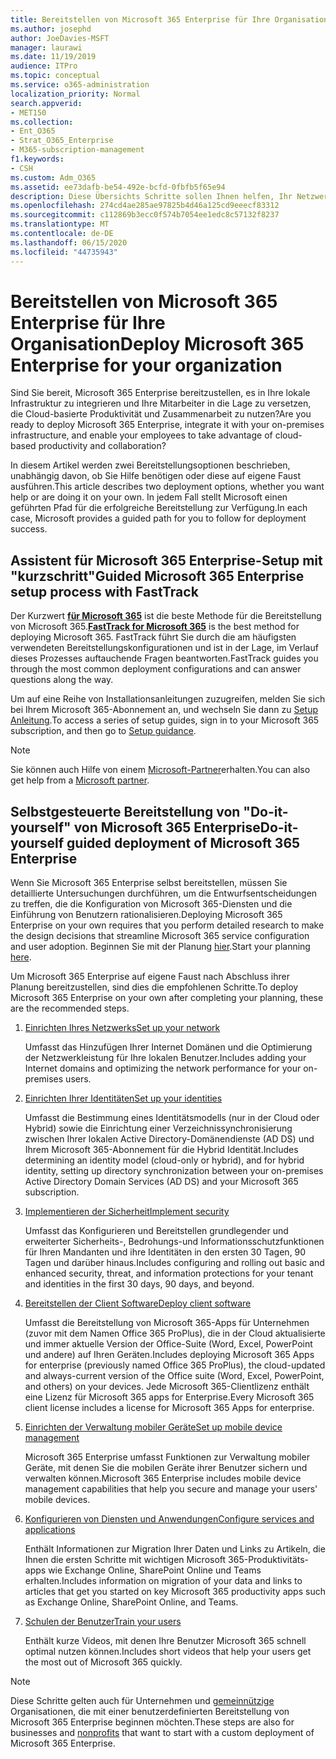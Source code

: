 ```yaml
---
title: Bereitstellen von Microsoft 365 Enterprise für Ihre Organisation
ms.author: josephd
author: JoeDavies-MSFT
manager: laurawi
ms.date: 11/19/2019
audience: ITPro
ms.topic: conceptual
ms.service: o365-administration
localization_priority: Normal
search.appverid:
- MET150
ms.collection:
- Ent_O365
- Strat_O365_Enterprise
- M365-subscription-management
f1.keywords:
- CSH
ms.custom: Adm_O365
ms.assetid: ee73dafb-be54-492e-bcfd-0fbfb5f65e94
description: Diese Übersichts Schritte sollen Ihnen helfen, Ihr Netzwerk einzurichten, Ihre Identitäten zu erstellen, Microsoft 365-Apps für Unternehmen bereitzustellen, Ihre Daten zu migrieren und die Personen in Ihrer Organisation bei der Verwendung von Microsoft 365 zu unterstützen.
ms.openlocfilehash: 274cd4ae285ae97825b4d46a125cd9eeecf83312
ms.sourcegitcommit: c112869b3ecc0f574b7054ee1edc8c57132f8237
ms.translationtype: MT
ms.contentlocale: de-DE
ms.lasthandoff: 06/15/2020
ms.locfileid: "44735943"
---
```

# <a name="deploy-microsoft-365-enterprise-for-your-organization"></a><span data-ttu-id="68398-103">Bereitstellen von Microsoft 365 Enterprise für Ihre Organisation</span><span class="sxs-lookup"><span data-stu-id="68398-103">Deploy Microsoft 365 Enterprise for your organization</span></span>

<span data-ttu-id="68398-104">Sind Sie bereit, Microsoft 365 Enterprise bereitzustellen, es in Ihre lokale Infrastruktur zu integrieren und Ihre Mitarbeiter in die Lage zu versetzen, die Cloud-basierte Produktivität und Zusammenarbeit zu nutzen?</span><span class="sxs-lookup"><span data-stu-id="68398-104">Are you ready to deploy Microsoft 365 Enterprise, integrate it with your on-premises infrastructure, and enable your employees to take advantage of cloud-based productivity and collaboration?</span></span>

<span data-ttu-id="68398-105">In diesem Artikel werden zwei Bereitstellungsoptionen beschrieben, unabhängig davon, ob Sie Hilfe benötigen oder diese auf eigene Faust ausführen.</span><span class="sxs-lookup"><span data-stu-id="68398-105">This article describes two deployment options, whether you want help or are doing it on your own.</span></span> <span data-ttu-id="68398-106">In jedem Fall stellt Microsoft einen geführten Pfad für die erfolgreiche Bereitstellung zur Verfügung.</span><span class="sxs-lookup"><span data-stu-id="68398-106">In each case, Microsoft provides a guided path for you to follow for deployment success.</span></span>

## <a name="guided-microsoft-365-enterprise-setup-process-with-fasttrack"></a><span data-ttu-id="68398-107">Assistent für Microsoft 365 Enterprise-Setup mit "kurzschritt"</span><span class="sxs-lookup"><span data-stu-id="68398-107">Guided Microsoft 365 Enterprise setup process with FastTrack</span></span>

<span data-ttu-id="68398-108">Der Kurzwert **[für Microsoft 365](https://www.microsoft.com/fasttrack/microsoft-365)** ist die beste Methode für die Bereitstellung von Microsoft 365.</span><span class="sxs-lookup"><span data-stu-id="68398-108">**[FastTrack for Microsoft 365](https://www.microsoft.com/fasttrack/microsoft-365)** is the best method for deploying Microsoft 365.</span></span> <span data-ttu-id="68398-109">FastTrack führt Sie durch die am häufigsten verwendeten Bereitstellungskonfigurationen und ist in der Lage, im Verlauf dieses Prozesses auftauchende Fragen beantworten.</span><span class="sxs-lookup"><span data-stu-id="68398-109">FastTrack guides you through the most common deployment configurations and can answer questions along the way.</span></span> 

<span data-ttu-id="68398-110">Um auf eine Reihe von Installationsanleitungen zuzugreifen, melden Sie sich bei Ihrem Microsoft 365-Abonnement an, und wechseln Sie dann zu [Setup Anleitung](https://aka.ms/o365fasttrack).</span><span class="sxs-lookup"><span data-stu-id="68398-110">To access a series of setup guides, sign in to your Microsoft 365 subscription, and then go to [Setup guidance](https://aka.ms/o365fasttrack).</span></span>

>[!Note]
><span data-ttu-id="68398-111">Sie können auch Hilfe von einem [Microsoft-Partner](https://www.microsoft.com/solution-providers/home)erhalten.</span><span class="sxs-lookup"><span data-stu-id="68398-111">You can also get help from a [Microsoft partner](https://www.microsoft.com/solution-providers/home).</span></span>
>

## <a name="do-it-yourself-guided-deployment-of-microsoft-365-enterprise"></a><span data-ttu-id="68398-112">Selbstgesteuerte Bereitstellung von "Do-it-yourself" von Microsoft 365 Enterprise</span><span class="sxs-lookup"><span data-stu-id="68398-112">Do-it-yourself guided deployment of Microsoft 365 Enterprise</span></span>

<span data-ttu-id="68398-113">Wenn Sie Microsoft 365 Enterprise selbst bereitstellen, müssen Sie detaillierte Untersuchungen durchführen, um die Entwurfsentscheidungen zu treffen, die die Konfiguration von Microsoft 365-Diensten und die Einführung von Benutzern rationalisieren.</span><span class="sxs-lookup"><span data-stu-id="68398-113">Deploying Microsoft 365 Enterprise on your own requires that you perform detailed research to make the design decisions that streamline Microsoft 365 service configuration and user adoption.</span></span> <span data-ttu-id="68398-114">Beginnen Sie mit der Planung [hier](get-your-organization-ready-for-office-365.md).</span><span class="sxs-lookup"><span data-stu-id="68398-114">Start your planning [here](get-your-organization-ready-for-office-365.md).</span></span>

<span data-ttu-id="68398-115">Um Microsoft 365 Enterprise auf eigene Faust nach Abschluss ihrer Planung bereitzustellen, sind dies die empfohlenen Schritte.</span><span class="sxs-lookup"><span data-stu-id="68398-115">To deploy Microsoft 365 Enterprise on your own after completing your planning, these are the recommended steps.</span></span>

1. [<span data-ttu-id="68398-116">Einrichten Ihres Netzwerks</span><span class="sxs-lookup"><span data-stu-id="68398-116">Set up your network</span></span>](set-up-network-for-office-365.md)

   <span data-ttu-id="68398-117">Umfasst das Hinzufügen Ihrer Internet Domänen und die Optimierung der Netzwerkleistung für Ihre lokalen Benutzer.</span><span class="sxs-lookup"><span data-stu-id="68398-117">Includes adding your Internet domains and optimizing the network performance for your on-premises users.</span></span>
 
2. [<span data-ttu-id="68398-118">Einrichten Ihrer Identitäten</span><span class="sxs-lookup"><span data-stu-id="68398-118">Set up your identities</span></span>](protect-your-global-administrator-accounts.md)

   <span data-ttu-id="68398-119">Umfasst die Bestimmung eines Identitätsmodells (nur in der Cloud oder Hybrid) sowie die Einrichtung einer Verzeichnissynchronisierung zwischen Ihrer lokalen Active Directory-Domänendienste (AD DS) und Ihrem Microsoft 365-Abonnement für die Hybrid Identität.</span><span class="sxs-lookup"><span data-stu-id="68398-119">Includes determining an identity model (cloud-only or hybrid), and for hybrid identity, setting up directory synchronization between your on-premises Active Directory Domain Services (AD DS) and your Microsoft 365 subscription.</span></span>

3. [<span data-ttu-id="68398-120">Implementieren der Sicherheit</span><span class="sxs-lookup"><span data-stu-id="68398-120">Implement security</span></span>](https://docs.microsoft.com/office365/securitycompliance/security-roadmap)

   <span data-ttu-id="68398-121">Umfasst das Konfigurieren und Bereitstellen grundlegender und erweiterter Sicherheits-, Bedrohungs-und Informationsschutzfunktionen für Ihren Mandanten und ihre Identitäten in den ersten 30 Tagen, 90 Tagen und darüber hinaus.</span><span class="sxs-lookup"><span data-stu-id="68398-121">Includes configuring and rolling out basic and enhanced security, threat, and information protections for your tenant and identities in the first 30 days, 90 days, and beyond.</span></span>
 
4. [<span data-ttu-id="68398-122">Bereitstellen der Client Software</span><span class="sxs-lookup"><span data-stu-id="68398-122">Deploy client software</span></span>](https://docs.microsoft.com/DeployOffice/deployment-guide-microsoft-365-apps)

   <span data-ttu-id="68398-123">Umfasst die Bereitstellung von Microsoft 365-Apps für Unternehmen (zuvor mit dem Namen Office 365 ProPlus), die in der Cloud aktualisierte und immer aktuelle Version der Office-Suite (Word, Excel, PowerPoint und andere) auf Ihren Geräten.</span><span class="sxs-lookup"><span data-stu-id="68398-123">Includes deploying Microsoft 365 Apps for enterprise (previously named Office 365 ProPlus), the cloud-updated and always-current version of the Office suite (Word, Excel, PowerPoint, and others) on your devices.</span></span> <span data-ttu-id="68398-124">Jede Microsoft 365-Clientlizenz enthält eine Lizenz für Microsoft 365 apps for Enterprise.</span><span class="sxs-lookup"><span data-stu-id="68398-124">Every Microsoft 365 client license includes a license for Microsoft 365 Apps for enterprise.</span></span>
 
5. [<span data-ttu-id="68398-125">Einrichten der Verwaltung mobiler Geräte</span><span class="sxs-lookup"><span data-stu-id="68398-125">Set up mobile device management</span></span>](https://support.office.com/article/set-up-mobile-device-management-mdm-in-office-365-dd892318-bc44-4eb1-af00-9db5430be3cd)

   <span data-ttu-id="68398-126">Microsoft 365 Enterprise umfasst Funktionen zur Verwaltung mobiler Geräte, mit denen Sie die mobilen Geräte ihrer Benutzer sichern und verwalten können.</span><span class="sxs-lookup"><span data-stu-id="68398-126">Microsoft 365 Enterprise includes mobile device management capabilities that help you secure and manage your users' mobile devices.</span></span>
 
6. [<span data-ttu-id="68398-127">Konfigurieren von Diensten und Anwendungen</span><span class="sxs-lookup"><span data-stu-id="68398-127">Configure services and applications</span></span>](configure-services-and-applications.md)

   <span data-ttu-id="68398-128">Enthält Informationen zur Migration Ihrer Daten und Links zu Artikeln, die Ihnen die ersten Schritte mit wichtigen Microsoft 365-Produktivitäts-apps wie Exchange Online, SharePoint Online und Teams erhalten.</span><span class="sxs-lookup"><span data-stu-id="68398-128">Includes information on migration of your data and links to articles that get you started on key Microsoft 365 productivity apps such as Exchange Online, SharePoint Online, and Teams.</span></span>
 
7. [<span data-ttu-id="68398-129">Schulen der Benutzer</span><span class="sxs-lookup"><span data-stu-id="68398-129">Train your users</span></span>](https://docs.microsoft.com/office365/admin/admin-overview/get-started-with-office-365#training-resources-for-your-users)

   <span data-ttu-id="68398-130">Enthält kurze Videos, mit denen Ihre Benutzer Microsoft 365 schnell optimal nutzen können.</span><span class="sxs-lookup"><span data-stu-id="68398-130">Includes short videos that help your users get the most out of Microsoft 365 quickly.</span></span>
 

>[!Note]
><span data-ttu-id="68398-131">Diese Schritte gelten auch für Unternehmen und [gemeinnützige](https://go.microsoft.com/fwlink/?LinkId=627221) Organisationen, die mit einer benutzerdefinierten Bereitstellung von Microsoft 365 Enterprise beginnen möchten.</span><span class="sxs-lookup"><span data-stu-id="68398-131">These steps are also for businesses and [nonprofits](https://go.microsoft.com/fwlink/?LinkId=627221) that want to start with a custom deployment of Microsoft 365 Enterprise.</span></span> 
>
